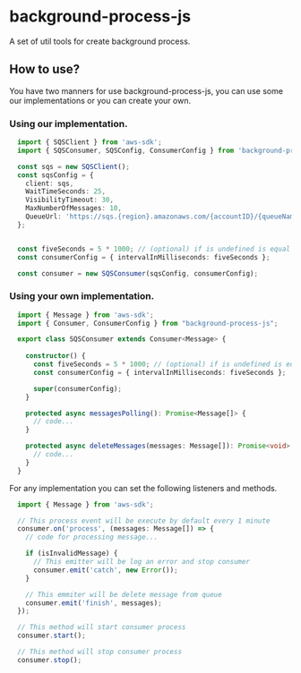 # background-process-js
A set of util tools for create background process.

## How to use?

You have two manners for use background-process-js, you can use some our implementations or you can create your own.

### Using our implementation.

```ts
  import { SQSClient } from 'aws-sdk';
  import { SQSConsumer, SQSConfig, ConsumerConfig } from 'background-process-js';

  const sqs = new SQSClient();
  const sqsConfig = {
    client: sqs,
    WaitTimeSeconds: 25,
    VisibilityTimeout: 30,
    MaxNumberOfMessages: 10,
    QueueUrl: 'https://sqs.{region}.amazonaws.com/{accountID}/{queueName}'
  };


  const fiveSeconds = 5 * 1000; // (optional) if is undefined is equal 1 minute
  const consumerConfig = { intervalInMilliseconds: fiveSeconds };

  const consumer = new SQSConsumer(sqsConfig, consumerConfig);
```

### Using your own implementation.

```ts
  import { Message } from 'aws-sdk';
  import { Consumer, ConsumerConfig } from "background-process-js";

  export class SQSConsumer extends Consumer<Message> {
    
    constructor() {
      const fiveSeconds = 5 * 1000; // (optional) if is undefined is equal 1 minute
      const consumerConfig = { intervalInMilliseconds: fiveSeconds };

      super(consumerConfig);
    }

    protected async messagesPolling(): Promise<Message[]> {
      // code...
    }

    protected async deleteMessages(messages: Message[]): Promise<void> {
      // code...
    }
  }
```

For any implementation you can set the following listeners and methods.
```ts
  import { Message } from 'aws-sdk';

  // This process event will be execute by default every 1 minute 
  consumer.on('process', (messages: Message[]) => {
    // code for processing message...

    if (isInvalidMessage) {
      // This emitter will be log an error and stop consumer
      consumer.emit('catch', new Error());
    }

    // This emmiter will be delete message from queue
    consumer.emit('finish', messages);
  });

  // This method will start consumer process
  consumer.start();

  // This method will stop consumer process
  consumer.stop();
```